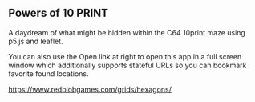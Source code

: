 ## Powers of 10 PRINT

A daydream of what might be hidden within the C64 10print maze
using p5.js and leaflet.

You can also use the Open link at right to open this app in a full screen
window which additionally supports stateful URLs so
you can bookmark favorite found locations.

https://www.redblobgames.com/grids/hexagons/
